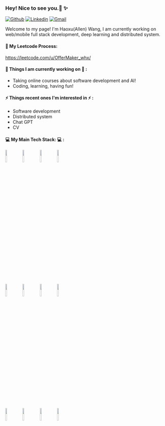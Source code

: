 ### Hey! Nice to see you.👋 ✨ 
 
 
[![Github](https://img.shields.io/badge/-Github-000?style=flat&logo=Github&logoColor=white)](https://github.com/WhhhhhhX)
[![Linkedin](https://img.shields.io/badge/-LinkedIn-blue?style=flat&logo=Linkedin&logoColor=white)](https://www.linkedin.com/in/hxwang618/)
[![Gmail](https://img.shields.io/badge/-Gmail-c14438?style=flat&logo=Gmail&logoColor=white)](haoxwang6@gmail.com)
 
Welcome to my page!
I'm Haoxu(Allen) Wang, I am currently working on web/mobile full stack development, deep learning and distributed system. 

#### 📑 My Leetcode Process:
https://leetcode.com/u/OfferMaker_whx/
 
#### 🌱 Things I am currently working on 🌱 : 
- Taking online courses about software development and AI!
- Coding, learning, having fun!
 
 
#### ⚡ Things recent ones I'm interested in ⚡ : 
- Software development
- Distributed system
- Chat GPT
- CV

#### :computer: My Main Tech Stack: :computer: : 
<p>

<code><img width="10%" src="https://www.vectorlogo.zone/logos/java/java-horizontal.svg"></code>
<code><img width="10%" src="https://www.vectorlogo.zone/logos/python/python-ar21.svg"></code>
<code><img width="10%" src="https://www.vectorlogo.zone/logos/javascript/javascript-horizontal.svg"></code>
<code><img width="10%" src="https://www.vectorlogo.zone/logos/reactjs/reactjs-ar21.svg"></code>


<br />
<code><img width="10%" src="https://www.vectorlogo.zone/logos/git-scm/git-scm-ar21.svg"></code>
<code><img width="10%" src="https://www.vectorlogo.zone/logos/springio/springio-ar21.svg"></code>
<code><img width="10%" src="https://www.vectorlogo.zone/logos/nodejs/nodejs-horizontal.svg"></code>
<code><img width="10%" src="https://www.vectorlogo.zone/logos/mysql/mysql-official.svg"></code>

<br />
<code><img width="10%" src="https://www.vectorlogo.zone/logos/postgresql/postgresql-ar21.svg"></code>
<code><img width="10%" src="https://www.vectorlogo.zone/logos/w3_css/w3_css-ar21.svg"></code>
<code><img width="10%" src="https://www.vectorlogo.zone/logos/amazon_aws/amazon_aws-ar21.svg"></code>
<code><img width="10%" src="https://www.vectorlogo.zone/logos/djangoproject/djangoproject-ar21.svg"></code>
</p>

